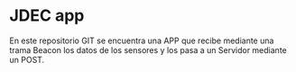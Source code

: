 # JDEC app

En este repositorio GIT se encuentra una APP que recibe mediante una trama Beacon los datos de los sensores y los pasa a un Servidor mediante un POST.

